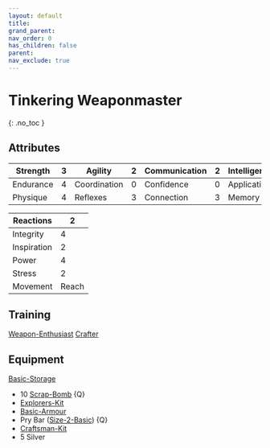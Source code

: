 ```yaml
---
layout: default
title: 
grand_parent: 
nav_order: 0
has_children: false
parent: 
nav_exclude: true
---
```

# Tinkering Weaponmaster
{: .no_toc }
## Attributes

| Strength  | 3   | Agility      | 2   | Communication | 2   | Intelligence | 4   | Intuition  | 2   |
| --------- | --- | ------------ | --- | ------------- | --- | ------------ | --- | ---------- | --- |
| Endurance | 4   | Coordination | 0   | Confidence    | 0   | Application  | 5   | Ascendancy | 0   |
| Physique  | 4   | Reflexes     | 3   | Connection    | 3   | Memory       | 5   | Awareness  | 3   |


| Reactions   | 2     |
| ----------- | ----- |
| Integrity   | 4     |
| Inspiration | 2     |
| Power       | 4     |
| Stress      | 2     |
| Movement    | Reach |

## Training
[Weapon-Enthusiast](Game/Blocks/Weapon-Enthusiast)
[Crafter](Game/Blocks/Crafter)

## Equipment
[Basic-Storage](Game/Gear/Basic-Storage)
* 10 [Scrap-Bomb](Game/Gear/Scrap-Bomb) {Q}
* [Explorers-Kit](Game/Gear/Explorers-Kit)
* [Basic-Armour](Game/Gear/Basic-Armour)
* Pry Bar ([Size-2-Basic](Game/Gear/Size-2-Basic)) {Q}
* [Craftsman-Kit](Game/Gear/Craftsman-Kit)
* 5 Silver